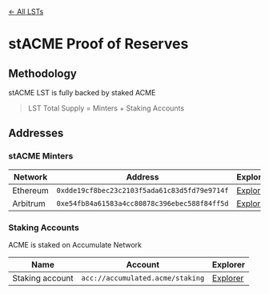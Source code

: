 [← All LSTs](../README.md)
# stACME Proof of Reserves

## Methodology
stACME LST is fully backed by staked ACME
> LST Total Supply = Minters + Staking Accounts

## Addresses

### stACME Minters
| Network | Address | Explorer |
| -- | -- | -- |
| Ethereum | `0xdde19cf8bec23c2103f5ada61c83d5fd79e9714f` | [Explorer](https://etherscan.io/address/0xdde19cf8bec23c2103f5ada61c83d5fd79e9714f) |
| Arbitrum | `0xe54fb84a61583a4cc80878c396ebec588f84ff5d` | [Explorer](https://arbiscan.io/address/0xe54fb84a61583a4cc80878c396ebec588f84ff5d) |

### Staking Accounts
ACME is staked on Accumulate Network

| Name | Account | Explorer |
| -- | -- | -- |
| Staking account | `acc://accumulated.acme/staking` | [Explorer](https://explorer.accumulatenetwork.io/acc/accumulated.acme/staking) |
